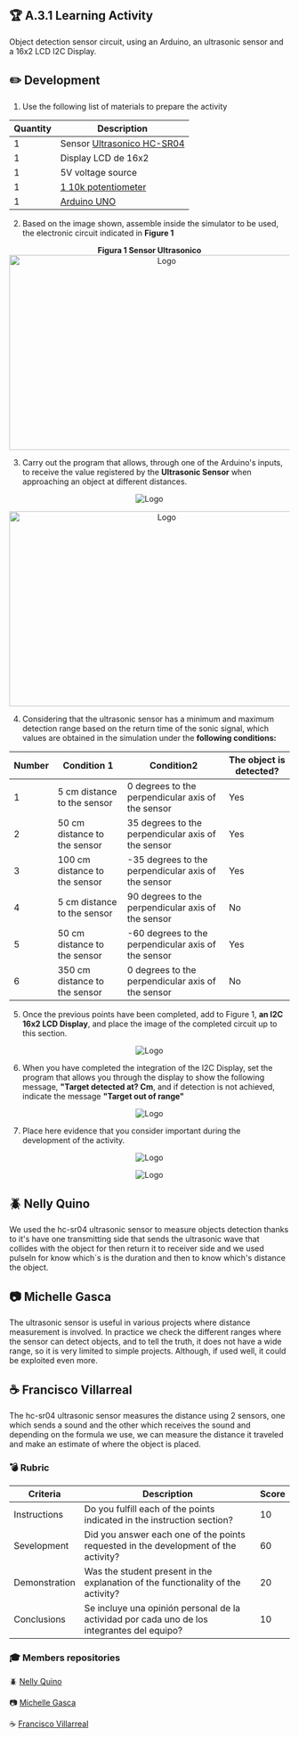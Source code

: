 ## :trophy: A.3.1 Learning Activity
Object detection sensor circuit, using an Arduino, an ultrasonic sensor and a 16x2 LCD I2C Display.

## :pencil2: Development

1. Use the following list of materials to prepare the activity

| Quantity | Description|
| -------- | ---------------------------------------------------------------------------------------------------------------------------------------------------------------------------------------------------------------------------------- |
| 1        | Sensor [Ultrasonico HC-SR04](https://www.amazon.com.mx/SainSmart-HC-SR04-Ranging-Detector-Distance/dp/B004U8TOE6/ref=sr_1_5?__mk_es_MX=%C3%85M%C3%85%C5%BD%C3%95%C3%91&dchild=1&keywords=hc-sr04&qid=1599005012&sr=8-5)            |
| 1         | Display LCD de 16x2
| 1        | 5V voltage source  |
| 1        | [1 10k potentiometer ](https://www.amazon.com.mx/Uxcell-a15011600ux0235-Linear-Rotary-Potentiometer/dp/B01DKCUVMQ/ref=sr_1_1?__mk_es_MX=%C3%85M%C3%85%C5%BD%C3%95%C3%91&dchild=1&keywords=potenciometro+10k&qid=1599005041&sr=8-1) |
| 1        | [Arduino UNO](https://www.amazon.com.mx/Progressive-Automations-LC-066-Arduino-Rev3/dp/B00WH5XOJK/ref=sr_1_7?__mk_es_MX=%C3%85M%C3%85%C5%BD%C3%95%C3%91&dchild=1&keywords=arduino+uno&qid=1599005073&sr=8-7)


2. Based on the image shown, assemble inside the simulator to be used, the electronic circuit indicated in **Figure 1**

<p align="center"> 
    <strong>Figura 1 Sensor Ultrasonico</strong>
    <img alt="Logo" src="../img/C3.x_ArduinoEsquematicoSensorUltrasonico.png"
    width=550 height=350>
</p>


3. Carry out the program that allows, through one of the Arduino's inputs, to receive the value registered by the **Ultrasonic Sensor** when approaching an object at different distances.

<p align="center"> 
    <img alt="Logo" src="../img/A3.1Sim.png">
</p>

<p align="center"> 
    <img alt="Logo" src="../img/A3.1Sim1.png" width=550 height=350>
</p>

4. Considering that the ultrasonic sensor has a minimum and maximum detection range based on the return time of the sonic signal, which values ​​are obtained in the simulation under the **following conditions:**


| Number | Condition 1 | Condition2 | The object is detected? |
| ------ | ----------------------------- | ------------------------------------------ | ----------------------- |
| 1 | 5 cm distance to the sensor | 0 degrees to the perpendicular axis of the sensor |Yes
| 2 | 50 cm distance to the sensor | 35 degrees to the perpendicular axis of the sensor |Yes
| 3 | 100 cm distance to the sensor | -35 degrees to the perpendicular axis of the sensor |Yes
| 4 | 5 cm distance to the sensor | 90 degrees to the perpendicular axis of the sensor |No
| 5 | 50 cm distance to the sensor | -60 degrees to the perpendicular axis of the sensor |Yes
| 6 | 350 cm distance to the sensor | 0 degrees to the perpendicular axis of the sensor|No

5. Once the previous points have been completed, add to Figure 1, **an I2C 16x2 LCD Display**, and place the image of the completed circuit up to this section.

<p align="center"> 
    <img alt="Logo" src="../img/A3.1Sim2.png" >
</p>

6. When you have completed the integration of the I2C Display, set the program that allows you through the display to show the following message, **"Target detected at? Cm**, and if detection is not achieved, indicate the message **"Target out of range"**

<p align="center"> 
    <img alt="Logo" src="../img/A3.1Sim3.png" w>
</p>

7. Place here evidence that you consider important during the development of the activity.

<p align="center"> 
    <img alt="Logo" src="../img/A3.1Tinker.png" w>
</p>

<p align="center"> 
    <img alt="Logo" src="../img/A3.1Discord.png" w>
</p>

## :beetle: Nelly Quino
<p>We used the hc-sr04 ultrasonic sensor to measure objects detection thanks to it's have one transmitting side that sends the ultrasonic  wave that collides with the object for then return it to receiver  side and we used pulseIn for know which´s is the duration  and then to  know which's distance the object.</p>

## :camera: Michelle Gasca
<p>The ultrasonic sensor is useful in various projects where distance measurement is involved. In practice we check the different ranges where the sensor can detect objects, and to tell the truth, it does not have a wide range, so it is very limited to simple projects. Although, if used well, it could be exploited even more.</p>

## :coffee: Francisco Villarreal 
<p>The hc-sr04 ultrasonic sensor measures the distance using 2 sensors, one which sends a sound and the other which receives the sound and depending on the formula we use, we can measure the distance it traveled and make an estimate of where the object is placed.</p>

### :bomb: Rubric

| Criteria| Description | Score |
| ------------- | -------------------------------------------------------------------------------------------- | ------- |
| Instructions | Do you fulfill each of the points indicated in the instruction section? | 10 |
| Sevelopment    | Did you answer each one of the points requested in the development of the activity?   | 60      |
|Demonstration|Was the student present in the explanation of the functionality of the activity?|20| 
|Conclusions|Se incluye una opinión personal de la actividad por cada uno de los integrantes del equipo?|10|

### :mortar_board: Members repositories
:beetle: [Nelly Quino](https://github.com/NellyQuino/SistemasProgramables)

:camera: [Michelle Gasca](https://github.com/C3XDN/Sistemas-programables)

:coffee: [Francisco Villarreal](https://github.com/FranciscoVF/Sistemas-Programables/)
